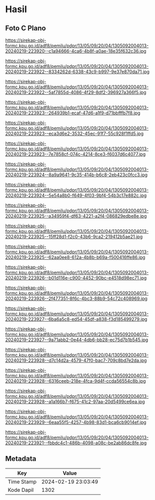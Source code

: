 # Hasil

## Foto C Plano

https://sirekap-obj-formc.kpu.go.id/adf8/pemilu/pdpr/13/05/09/20/04/1305092004013-20240219-223920--c1a94666-4ca6-4b8f-a0ae-18e35f632c36.jpg

https://sirekap-obj-formc.kpu.go.id/adf8/pemilu/pdpr/13/05/09/20/04/1305092004013-20240219-223922--8334262d-6338-43c9-b997-9e37e870da71.jpg

https://sirekap-obj-formc.kpu.go.id/adf8/pemilu/pdpr/13/05/09/20/04/1305092004013-20240219-223922--5af7855d-4086-4f29-8df2-396927a366f5.jpg

https://sirekap-obj-formc.kpu.go.id/adf8/pemilu/pdpr/13/05/09/20/04/1305092004013-20240219-223923--264939b1-ecaf-47d6-a1f9-d71bbfffb7f8.jpg

https://sirekap-obj-formc.kpu.go.id/adf8/pemilu/pdpr/13/05/09/20/04/1305092004013-20240219-223923--eca3d6e2-3532-45ec-91f7-55c928f1ffd5.jpg

https://sirekap-obj-formc.kpu.go.id/adf8/pemilu/pdpr/13/05/09/20/04/1305092004013-20240219-223923--7e7858cf-074c-4214-8ce3-f6037d6c4077.jpg

https://sirekap-obj-formc.kpu.go.id/adf8/pemilu/pdpr/13/05/09/20/04/1305092004013-20240219-223924--8a9a9641-9c35-414b-b6c8-2eb423c0fcc3.jpg

https://sirekap-obj-formc.kpu.go.id/adf8/pemilu/pdpr/13/05/09/20/04/1305092004013-20240219-223924--5e54a8b0-f649-4f03-9bf4-54b3c17e882c.jpg

https://sirekap-obj-formc.kpu.go.id/adf8/pemilu/pdpr/13/05/09/20/04/1305092004013-20240219-223925--a34959f4-df63-4221-a2f4-086829edbe8e.jpg

https://sirekap-obj-formc.kpu.go.id/adf8/pemilu/pdpr/13/05/09/20/04/1305092004013-20240219-223925--15ff28d1-f2c0-43b6-9ca2-219412b5ae21.jpg

https://sirekap-obj-formc.kpu.go.id/adf8/pemilu/pdpr/13/05/09/20/04/1305092004013-20240219-223925--62aa0ee8-612a-4b8b-b69a-f500416ffe86.jpg

https://sirekap-obj-formc.kpu.go.id/adf8/pemilu/pdpr/13/05/09/20/04/1305092004013-20240219-223926--b01d116e-c900-4452-90bc-e4518d98ec71.jpg

https://sirekap-obj-formc.kpu.go.id/adf8/pemilu/pdpr/13/05/09/20/04/1305092004013-20240219-223926--2f477351-8f6c-4bc3-88b9-54c72c408969.jpg

https://sirekap-obj-formc.kpu.go.id/adf8/pemilu/pdpr/13/05/09/20/04/1305092004013-20240219-223927--6ba6a5c8-ed54-45df-a838-f3d185499279.jpg

https://sirekap-obj-formc.kpu.go.id/adf8/pemilu/pdpr/13/05/09/20/04/1305092004013-20240219-223927--9a71abb2-0e44-4db6-bb28-ec75d7b1b545.jpg

https://sirekap-obj-formc.kpu.go.id/adf8/pemilu/pdpr/13/05/09/20/04/1305092004013-20240219-223928--d7c14d2a-4579-47f0-bac7-709c8bd7e2da.jpg

https://sirekap-obj-formc.kpu.go.id/adf8/pemilu/pdpr/13/05/09/20/04/1305092004013-20240219-223928--6316ceeb-218e-4fca-9d4f-ccda56554c8b.jpg

https://sirekap-obj-formc.kpu.go.id/adf8/pemilu/pdpr/13/05/09/20/04/1305092004013-20240219-223928--a1a166b7-f675-41c2-97aa-20d5499ce6ea.jpg

https://sirekap-obj-formc.kpu.go.id/adf8/pemilu/pdpr/13/05/09/20/04/1305092004013-20240219-223929--6eaa55f5-4257-4b98-83d1-bca6cb9014ef.jpg

https://sirekap-obj-formc.kpu.go.id/adf8/pemilu/pdpr/13/05/09/20/04/1305092004013-20240219-223921--fbbdc4c1-486b-4098-a08c-be2ab86dc8fe.jpg


## Metadata

| Key        | Value               |
| ---------- | ------------------- |
| Time Stamp | 2024-02-19 23:03:49 |
| Kode Dapil | 1302                |



